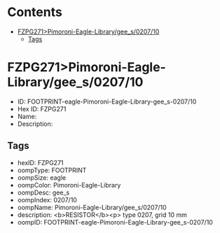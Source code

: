 



Contents
========

* [FZPG271>Pimoroni-Eagle-Library/gee_s/0207/10](#fzpg271pimoroni-eagle-librarygee_s020710)
	* [Tags](#tags)

# FZPG271>Pimoroni-Eagle-Library/gee_s/0207/10

- ID: FOOTPRINT-eagle-Pimoroni-Eagle-Library-gee_s-0207/10
- Hex ID: FZPG271
- Name: 
- Description: 

## Tags

- hexID: FZPG271
- oompType: FOOTPRINT
- oompSize: eagle
- oompColor: Pimoroni-Eagle-Library
- oompDesc: gee_s
- oompIndex: 0207/10
- oompName: Pimoroni-Eagle-Library/gee_s/0207/10
- description: &lt;b&gt;RESISTOR&lt;/b&gt;&lt;p&gt;
type 0207, grid 10 mm
- oompID: FOOTPRINT-eagle-Pimoroni-Eagle-Library-gee_s-0207/10
